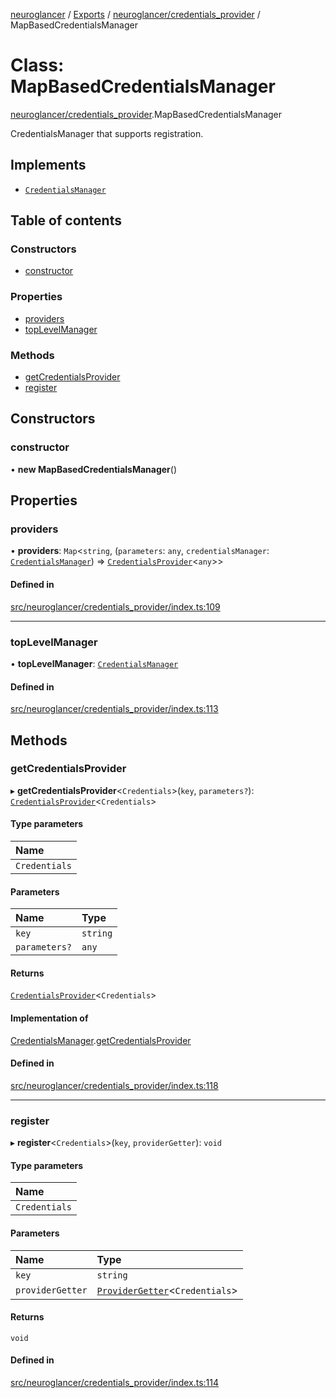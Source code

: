 [neuroglancer](../README.md) / [Exports](../modules.md) / [neuroglancer/credentials\_provider](../modules/neuroglancer_credentials_provider.md) / MapBasedCredentialsManager

# Class: MapBasedCredentialsManager

[neuroglancer/credentials_provider](../modules/neuroglancer_credentials_provider.md).MapBasedCredentialsManager

CredentialsManager that supports registration.

## Implements

- [`CredentialsManager`](../interfaces/neuroglancer_credentials_provider.CredentialsManager.md)

## Table of contents

### Constructors

- [constructor](neuroglancer_credentials_provider.MapBasedCredentialsManager.md#constructor)

### Properties

- [providers](neuroglancer_credentials_provider.MapBasedCredentialsManager.md#providers)
- [topLevelManager](neuroglancer_credentials_provider.MapBasedCredentialsManager.md#toplevelmanager)

### Methods

- [getCredentialsProvider](neuroglancer_credentials_provider.MapBasedCredentialsManager.md#getcredentialsprovider)
- [register](neuroglancer_credentials_provider.MapBasedCredentialsManager.md#register)

## Constructors

### constructor

• **new MapBasedCredentialsManager**()

## Properties

### providers

• **providers**: `Map`<`string`, (`parameters`: `any`, `credentialsManager`: [`CredentialsManager`](../interfaces/neuroglancer_credentials_provider.CredentialsManager.md)) => [`CredentialsProvider`](neuroglancer_credentials_provider.CredentialsProvider.md)<`any`\>\>

#### Defined in

[src/neuroglancer/credentials_provider/index.ts:109](https://github.com/ActiveBrainAtlas2/neuroglancer/blob/034b457d/src/neuroglancer/credentials_provider/index.ts#L109)

___

### topLevelManager

• **topLevelManager**: [`CredentialsManager`](../interfaces/neuroglancer_credentials_provider.CredentialsManager.md)

#### Defined in

[src/neuroglancer/credentials_provider/index.ts:113](https://github.com/ActiveBrainAtlas2/neuroglancer/blob/034b457d/src/neuroglancer/credentials_provider/index.ts#L113)

## Methods

### getCredentialsProvider

▸ **getCredentialsProvider**<`Credentials`\>(`key`, `parameters?`): [`CredentialsProvider`](neuroglancer_credentials_provider.CredentialsProvider.md)<`Credentials`\>

#### Type parameters

| Name |
| :------ |
| `Credentials` |

#### Parameters

| Name | Type |
| :------ | :------ |
| `key` | `string` |
| `parameters?` | `any` |

#### Returns

[`CredentialsProvider`](neuroglancer_credentials_provider.CredentialsProvider.md)<`Credentials`\>

#### Implementation of

[CredentialsManager](../interfaces/neuroglancer_credentials_provider.CredentialsManager.md).[getCredentialsProvider](../interfaces/neuroglancer_credentials_provider.CredentialsManager.md#getcredentialsprovider)

#### Defined in

[src/neuroglancer/credentials_provider/index.ts:118](https://github.com/ActiveBrainAtlas2/neuroglancer/blob/034b457d/src/neuroglancer/credentials_provider/index.ts#L118)

___

### register

▸ **register**<`Credentials`\>(`key`, `providerGetter`): `void`

#### Type parameters

| Name |
| :------ |
| `Credentials` |

#### Parameters

| Name | Type |
| :------ | :------ |
| `key` | `string` |
| `providerGetter` | [`ProviderGetter`](../modules/neuroglancer_credentials_provider.md#providergetter)<`Credentials`\> |

#### Returns

`void`

#### Defined in

[src/neuroglancer/credentials_provider/index.ts:114](https://github.com/ActiveBrainAtlas2/neuroglancer/blob/034b457d/src/neuroglancer/credentials_provider/index.ts#L114)
